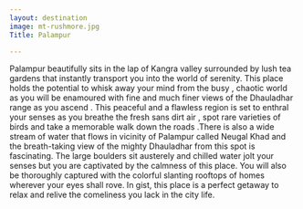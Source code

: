 ```yaml
---
layout: destination
image: mt-rushmore.jpg
Title: Palampur

---
```


Palampur beautifully sits in the lap of Kangra valley surrounded by lush tea gardens that instantly transport you into the world of serenity. This place holds the potential to whisk away your mind from the busy , chaotic world as you will be enamoured with fine and much finer views of the Dhauladhar range as you ascend . This peaceful and a flawless region is set to enthral your senses as you breathe the fresh sans dirt air , spot rare varieties of birds and take a memorable walk down the roads .There is also a wide stream of water that flows in vicinity of Palampur called Neugal Khad and the breath-taking view of the mighty Dhauladhar from this spot is fascinating. The large boulders sit austerely and chilled water jolt your senses but you are captivated by the calmness of this place.  You will also be thoroughly captured with the colorful slanting rooftops of homes wherever your eyes shall rove. In gist, this place is a perfect getaway to relax and relive the comeliness you lack in the city life.